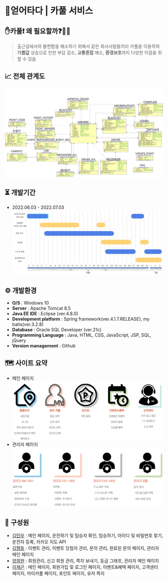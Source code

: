 # 🚗얻어타다 | 카풀 서비스

## ✋카풀❗ 왜 필요할까❓🤷‍♂️
>출근길에서의 불편함을 해소하기 위해서 같은 회사사람들끼리 카풀을 이용하여 **기름값** 상승으로 인한 부담 감소, **교통혼잡** 해소, **환경보호**까지 다양한 이점을 취할 수 있음

## 📈 전체 관계도
![Relationship diagram](./database/total_relationship_diagram.jpg)

## ⏳ 개발기간
- 2022.06.03 - 2022.07.03
  ![gantt_chart](./database/gantt_chart.jpg)

## ⚙ 개발환경
- **O/S** : Windows 10
- **Server** : Apache Tomcat 8.5
- **Java EE IDE** : Eclipse (ver.4.8.0)
- **Development platform** : Spring framework(ver.4.1.7.RELEASE), my batis(ver.3.2.8)
- **Database** : Oracle SQL Developer (ver.21c)
- **Programming Language** : Java, HTML, CSS, JavaScript, JSP, SQL, jQuery
- **Version management** : Github

## 🗺 사이트 요약
- 메인 페이지
  ![mainpage](./database/mainpage_summary_map.jpg)
- 관리자 페이지
  ![adminpage](./database/adminpage_summary_map.jpg)

## 🤝 구성원

- [김민우](https://github.com/owni14) : 메인 페이지, 운전하기 및 탑승자 확인, 탑승하기, 아이디 및 비밀번호 찾기, 운전자 등록, 카카오 지도 API <br>
- [김형동](https://github.com/devKimHD) : 이벤트 관리, 이벤트 당첨자 관리, 문의 관리, 완료된 문의 페이지, 관리자 메인 페이지 <br>
- [양희원](https://github.com/yanghuiwon) : 회원관리, 신고 회원 관리, 쪽지 보내기, 등급 그래프, 관리자 메인 페이지 <br>
- [이재곤](https://github.com/jaegonLee1) : 메인 페이지, 회원가입 및 로그인 페이지, 이벤트&혜택 페이지, 고객센터 페이지, 마이카풀 페이지, 포인트 페이지, 유저 쪽지  <br>

